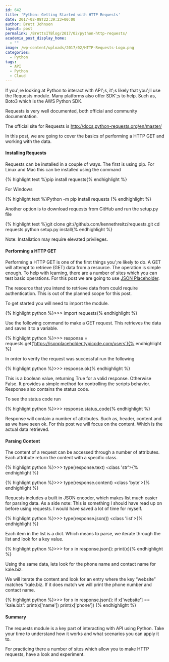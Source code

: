 ```yaml
---
id: 642
title: 'Python: Getting Started with HTTP Requests'
date: 2017-02-08T22:39:23+00:00
author: Brett Johnson
layout: post
permalink: /BrettsITBlog/2017/02/python-http-requests/
academia_post_display_home:
  - ""
image: /wp-content/uploads/2017/02/HTTP-Requests-Logo.png
categories:
  - Python
tags:
  - API
  - Python
  - Cloud
---
```


If you';re looking at Python to interact with API';s, it';s likely that you';ll use the Requests module. Many platforms also offer SDK';s to help. Such as, Boto3 which is the AWS Python SDK.

Requests is very well documented, both official and community documentation.

The official site for Requests is <http://docs.python-requests.org/en/master/>

In this post, we are going to cover the basics of performing a HTTP GET and working with the data.

#### Installing Requests

Requests can be installed in a couple of ways. The first is using pip. For Linux and Mac this can be installed using the command

{% highlight text %}pip install requests{% endhighlight %}

For Windows

{% highlight text %}Python -m pip install requests
{% endhighlight %}

Another option is to download requests from GitHub and run the setup.py file

{% highlight text %}git clone git://github.com/kennethreitz/requests.git
cd requests
python setup.py install{% endhighlight %}

Note: Installation may require elevated privileges.

#### Performing a HTTP GET

Performing a HTTP GET is one of the first things you';re likely to do. A GET will attempt to retrieve (GET) data from a resource. The operation is simple enough. To help with learning, there are a number of sites which you can test basic operations. For this post we are going to use [JSON Placeholder](https://jsonplaceholder.typicode.com/).

The resource that you intend to retrieve data from could require authentication. This is out of the planned scope for this post.

To get started you will need to import the module.

{% highlight python %}&gt;&gt;&gt; import requests{% endhighlight %}

Use the following command to make a GET request. This retrieves the data and saves it to a variable.

{% highlight python %}&gt;&gt;&gt; response = requests.get('https://jsonplaceholder.typicode.com/users'){% endhighlight %}

In order to verify the request was successful run the following

{% highlight python %}&gt;&gt;&gt; response.ok{% endhighlight %}

This is a boolean value, returning True for a valid response. Otherwise False. It provides a simple method for controlling the scripts behavior. Response also contains the status code.

To see the status code run

{% highlight python %}&gt;&gt;&gt; response.status_code{% endhighlight %}

Response will contain a number of attributes. Such as, header, content and as we have seen ok. For this post we will focus on the content. Which is the actual data retrieved.

#### Parsing Content

The content of a request can be accessed through a number of attributes. Each attribute return the content with a specific class.

{% highlight python %}&gt;&gt;&gt; type(response.text)
    &lt;class 'str'&gt;{% endhighlight %}

{% highlight python %}&gt;&gt;&gt; type(response.content)
    &lt;class 'byte'&gt;{% endhighlight %}

Requests includes a built in JSON encoder, which makes list much easier for parsing data. As a side note: This is something I should have read up on before using requests. I would have saved a lot of time for myself.

{% highlight python %}&gt;&gt;&gt; type(response.json())
    &lt;class 'list'&gt;{% endhighlight %}

Each item in the list is a dict. Which means to parse, we iterate through the list and look for a key value.

{% highlight python %}&gt;&gt;&gt; for x in response.json():
        print(x){% endhighlight %}

Using the same data, lets look for the phone name and contact name for kale.biz.

We will iterate the content and look for an entry where the key &#8220;website&#8221; matches &#8220;kale.biz. If it does match we will print the phone number and contact name.

{% highlight python %}&gt;&gt;&gt; for x in response.json():
    if x['website'] == 'kale.biz':
        print(x['name'])
        print(x['phone'])
{% endhighlight %}

#### Summary

The requests module is a key part of interacting with API using Python. Take your time to understand how it works and what scenarios you can apply it to.

For practicing there a number of sites which allow you to make HTTP requests, have a look and experiment.